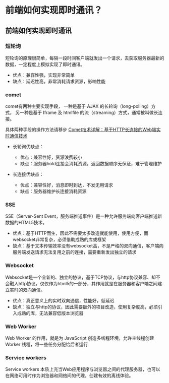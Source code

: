# 前端如何实现即时通讯？

## 前端如何实现即时通讯
### 短轮询
短轮询的原理很简单，每隔一段时间客户端就发出一个请求，去获取服务器最新的数据，一定程度上模拟实现了即时通讯。

- 优点：兼容性强，实现非常简单
- 缺点：延迟性高，非常消耗请求资源，影响性能

### comet
comet有两种主要实现手段，
一种是基于 AJAX 的长轮询（long-polling）方式，
另一种是基于 Iframe 及 htmlfile 的流（streaming）方式，通常被叫做长连接。

具体两种手段的操作方法请移步 [Comet技术详解：基于HTTP长连接的Web端实时通信技术](http://www.52im.net/thread-334-1-1.html)

- 长轮询优缺点：
    - 优点：兼容性好，资源浪费较小
    - 缺点：服务器hold连接会消耗资源，返回数据顺序无保证，难于管理维护

- 长连接优缺点：
    - 优点：兼容性好，消息即时到达，不发无用请求
    - 缺点：服务器维护长连接消耗资源


### SSE
SSE（Server-Sent Event，服务端推送事件）是一种允许服务端向客户端推送新数据的HTML5技术。
- 优点：基于HTTP而生，因此不需要太多改造就能使用，使用方便，而websocket非常复杂，必须借助成熟的库或框架
- 缺点：基于文本传输效率没有websocket高，不是严格的双向通信，客户端向服务端发送请求无法复用之前的连接，需要重新发出独立的请求


### Websocket
Websocket是一个全新的、独立的协议，基于TCP协议，与http协议兼容、却不会融入http协议，仅仅作为html5的一部分，其作用就是在服务器和客户端之间建立实时的双向通信。

- 优点：真正意义上的实时双向通信，性能好，低延迟
- 缺点：独立与http的协议，因此需要额外的项目改造，使用复杂度高，必须引入成熟的库，无法兼容低版本浏览器

### Web Worker
Web Worker 的作用，就是为 JavaScript 创造多线程环境，允许主线程创建 Worker 线程，将一些任务分配给后者运行

### Service workers
Service workers 本质上充当Web应用程序与浏览器之间的代理服务器，也可以在网络可用时作为浏览器和网络间的代理，创建有效的离线体验。